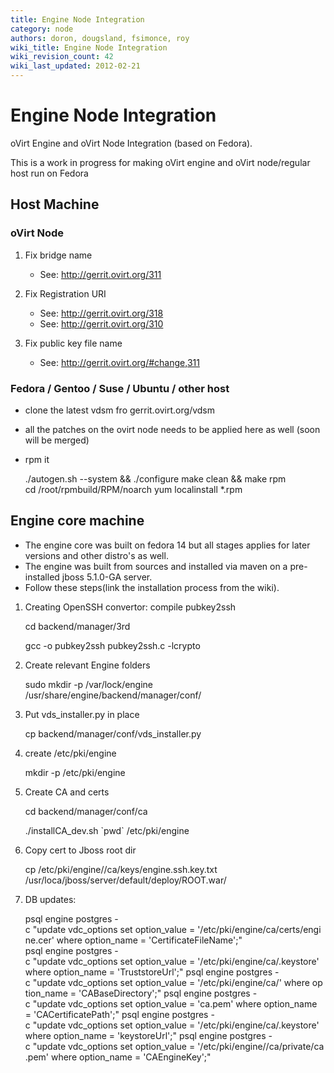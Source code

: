 ```yaml
---
title: Engine Node Integration
category: node
authors: doron, dougsland, fsimonce, roy
wiki_title: Engine Node Integration
wiki_revision_count: 42
wiki_last_updated: 2012-02-21
---
```


# Engine Node Integration

oVirt Engine and oVirt Node Integration (based on Fedora).

This is a work in progress for making oVirt engine and oVirt node/regular host run on Fedora

## Host Machine

### oVirt Node

1.  Fix bridge name
    -   See: <http://gerrit.ovirt.org/311>

2.  Fix Registration URI
    -   See: <http://gerrit.ovirt.org/318>
    -   See: <http://gerrit.ovirt.org/310>

3.  Fix public key file name
    -   See: <http://gerrit.ovirt.org/#change,311>

### Fedora / Gentoo / Suse / Ubuntu / other host

*   clone the latest vdsm fro gerrit.ovirt.org/vdsm
*   all the patches on the ovirt node needs to be applied here as well (soon will be merged)
*   rpm it

      ./autogen.sh --system && ./configure
      make clean && make rpm
      cd /root/rpmbuild/RPM/noarch
      yum localinstall *.rpm

## Engine core machine

*   The engine core was built on fedora 14 but all stages applies for later versions and other distro's as well.
*   The engine was built from sources and installed via maven on a pre-installed jboss 5.1.0-GA server.
*   Follow these steps(link the installation process from the wiki).

1.  Creating OpenSSH convertor: compile pubkey2ssh

    <nowiki> cd backend/manager/3rd

    gcc -o pubkey2ssh pubkey2ssh.c -lcrypto </nowiki>

2.  Create relevant Engine folders

    sudo mkdir -p /var/lock/engine /usr/share/engine/backend/manager/conf/

3.  Put vds_installer.py in place

    cp backend/manager/conf/vds_installer.py

4.  create /etc/pki/engine

    mkdir -p /etc/pki/engine

5.  Create CA and certs

    cd backend/manager/conf/ca

    ./installCA_dev.sh \`pwd\` /etc/pki/engine

6.  Copy cert to Jboss root dir

    cp /etc/pki/engine//ca/keys/engine.ssh.key.txt /usr/loca/jboss/server/default/deploy/ROOT.war/

7.  DB updates:

      psql engine postgres -c "update vdc_options set option_value = '/etc/pki/engine/ca/certs/engine.cer' where option_name = 'CertificateFileName';"
      psql engine postgres -c "update vdc_options set option_value = '/etc/pki/engine/ca/.keystore' where option_name = 'TruststoreUrl';"
      psql engine postgres -c "update vdc_options set option_value = '/etc/pki/engine/ca/' where option_name = 'CABaseDirectory';"
      psql engine postgres -c "update vdc_options set option_value = 'ca.pem' where option_name  = 'CACertificatePath';"
      psql engine postgres -c "update vdc_options set option_value = '/etc/pki/engine/ca/.keystore' where option_name = 'keystoreUrl';"
      psql engine postgres -c "update vdc_options set option_value = '/etc/pki/engine//ca/private/ca.pem' where option_name = 'CAEngineKey';"  
